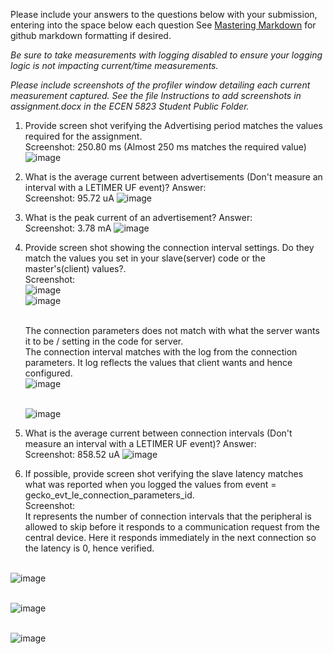 Please include your answers to the questions below with your submission, entering into the space below each question
See [Mastering Markdown](https://guides.github.com/features/mastering-markdown/) for github markdown formatting if desired.

*Be sure to take measurements with logging disabled to ensure your logging logic is not impacting current/time measurements.*

*Please include screenshots of the profiler window detailing each current measurement captured.  See the file Instructions to add screenshots in assignment.docx in the ECEN 5823 Student Public Folder.*

1. Provide screen shot verifying the Advertising period matches the values required for the assignment.
   <br>Screenshot:  250.80 ms (Almost 250 ms matches the required value)
   ![image](https://github.com/CU-ECEN-5823/ecen5823-assignment5-adna4700/assets/112426457/1959e020-76bb-40d5-b93c-1aeeb8581ac3)


2. What is the average current between advertisements (Don't measure an interval with a LETIMER UF event)?
   Answer:
   <br>Screenshot:  95.72 uA
  ![image](https://github.com/CU-ECEN-5823/ecen5823-assignment5-adna4700/assets/112426457/3d335c63-21aa-418f-9d06-40cc2f59ee26)
 

3. What is the peak current of an advertisement? 
   Answer:
   <br>Screenshot:  3.78 mA
   ![image](https://github.com/CU-ECEN-5823/ecen5823-assignment5-adna4700/assets/112426457/2403d737-0dd6-4c05-a595-4c1c1bf67c3b)
  

4. Provide screen shot showing the connection interval settings. Do they match the values you set in your slave(server) code or the master's(client) values?.
   <br>Screenshot:
   <br> ![image](https://github.com/CU-ECEN-5823/ecen5823-assignment5-adna4700/assets/112426457/722501fd-3174-4614-9da0-14eb3b293404)
   <br> ![image](https://github.com/CU-ECEN-5823/ecen5823-assignment5-adna4700/assets/112426457/964bb9cf-da47-4c55-9082-c68de0e6e8b1)

   <br> The connection parameters does not match with what the server wants it to be / setting in the code for server.
   <br>The connection interval matches with the log from the connection parameters. It log reflects the values that client wants and hence configured.
   <br> ![image](https://github.com/CU-ECEN-5823/ecen5823-assignment5-adna4700/assets/112426457/373d628f-3d00-4759-83b2-3b5766e2ee10)

   <br> ![image](https://github.com/CU-ECEN-5823/ecen5823-assignment5-adna4700/assets/112426457/58a73eca-8bc3-4ead-9be7-90d99b75e062)

6. What is the average current between connection intervals (Don't measure an interval with a LETIMER UF event)?
   Answer:
   <br>Screenshot: 858.52 uA 
   ![image](https://github.com/CU-ECEN-5823/ecen5823-assignment5-adna4700/assets/112426457/5da16406-df55-4bb5-be60-cc55d444624a)
 
7. If possible, provide screen shot verifying the slave latency matches what was reported when you logged the values from event = gecko_evt_le_connection_parameters_id. 
   <br>Screenshot:
  <br> It represents the number of connection intervals that the peripheral is allowed to skip before it responds to a communication
   request from the central device. Here it responds immediately in the next connection so the latency is 0, hence verified.

  <br> ![image](https://github.com/CU-ECEN-5823/ecen5823-assignment5-adna4700/assets/112426457/e8cd6d4a-378d-43f5-a9b3-aad06f1b288f)

  <br> ![image](https://github.com/CU-ECEN-5823/ecen5823-assignment5-adna4700/assets/112426457/dc07dbdf-72a8-4e3f-958b-0abac802a41b)

  <br> ![image](https://github.com/CU-ECEN-5823/ecen5823-assignment5-adna4700/assets/112426457/9e7372b4-3d3d-4172-839e-37df262f2a46)


